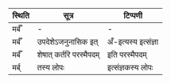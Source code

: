 | स्थिति | सूत्र | टिप्पणी |
| ----- | ------- | ------ |
| मर्बँ | - | - |
| मर्बँ | उपदेशेऽजनुनासिक इत् | अँ-इत्यस्य इत्संज्ञा |
| मर्बँ | शेषात् कर्तरि परस्मैपदम् | इति परस्मैपदम् |
| मर्ब् | तस्य लोपः | इत्संज्ञकस्य लोपः |
